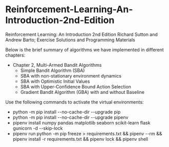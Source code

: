 # Reinforcement-Learning-An-Introduction-2nd-Edition
Reinforcement Learning: An Introduction 2nd Edition Richard Sutton and Andrew Barto; Exercise Solutions and Programming Materials

Below is the brief summary of algorithms we have implemented in different chapters:
- Chapter 2, Multi-Armed Bandit Algorithms 
    - Simple Bandit Algorithm (SBA)
    - SBA with non-stationary environment dynamics
    - SBA with Optimistic Initial Values
    - SBA with Upper-Confidence Bound Action Selection  
    - Gradient Bandit Algorithm (GBA) with and without Baseline

Use the following commands to activate the virtual environments:
- python -m pip install --no-cache-dir --upgrade pip
- python -m pip install --no-cache-dir --upgrade pipenv
- pipenv install numpy pandas matplotlib seaborn scikit-learn flask gunicorn -d --skip-lock
- pipenv run python -m pip freeze > requirements.txt && pipenv --rm && \
    pipenv install -r requirements.txt && pipenv lock && pipenv shell